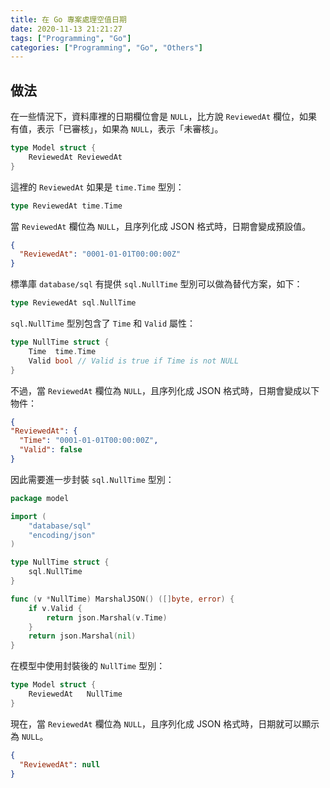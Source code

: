 ```yaml
---
title: 在 Go 專案處理空值日期
date: 2020-11-13 21:21:27
tags: ["Programming", "Go"]
categories: ["Programming", "Go", "Others"]
---
```


## 做法

在一些情況下，資料庫裡的日期欄位會是 `NULL`，比方說 `ReviewedAt` 欄位，如果有值，表示「已審核」，如果為 `NULL`，表示「未審核」。

```go
type Model struct {
	ReviewedAt ReviewedAt
}
```

這裡的 `ReviewedAt` 如果是 `time.Time` 型別：

```go
type ReviewedAt time.Time
```

當 `ReviewedAt` 欄位為 `NULL`，且序列化成 JSON 格式時，日期會變成預設值。

```json
{
  "ReviewedAt": "0001-01-01T00:00:00Z"
}
```

標準庫 `database/sql` 有提供 `sql.NullTime` 型別可以做為替代方案，如下：

```go
type ReviewedAt sql.NullTime
```

`sql.NullTime` 型別包含了 `Time` 和 `Valid` 屬性：

```go
type NullTime struct {
	Time  time.Time
	Valid bool // Valid is true if Time is not NULL
}
```

不過，當 `ReviewedAt` 欄位為 `NULL`，且序列化成 JSON 格式時，日期會變成以下物件：

```json
{
"ReviewedAt": {
  "Time": "0001-01-01T00:00:00Z",
  "Valid": false
}
```

因此需要進一步封裝 `sql.NullTime` 型別：

```go
package model

import (
	"database/sql"
	"encoding/json"
)

type NullTime struct {
	sql.NullTime
}

func (v *NullTime) MarshalJSON() ([]byte, error) {
	if v.Valid {
		return json.Marshal(v.Time)
	}
	return json.Marshal(nil)
}
```

在模型中使用封裝後的 `NullTime` 型別：

```go
type Model struct {
	ReviewedAt   NullTime
}
```

現在，當 `ReviewedAt` 欄位為 `NULL`，且序列化成 JSON 格式時，日期就可以顯示為 `NULL`。

```json
{
  "ReviewedAt": null
}
```
